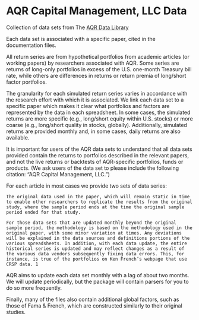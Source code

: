 # AQR Capital Management, LLC Data

Collection of data sets from The [AQR Data Library](https://www.aqr.com/Insights/Datasets)


Each data set is associated with a specific paper, cited in the documentation files.

All return series are from hypothetical portfolios from academic articles (or working papers) by researchers associated with AQR. Some series are returns of long-only portfolios in excess of the U.S. one-month Treasury bill rate, while others are differences in returns or return premia of long/short factor portfolios.

The granularity for each simulated return series varies in accordance with the research effort with which it is associated. We link each data set to a specific paper which makes it clear what portfolios and factors are represented by the data in each spreadsheet. In some cases, the simulated returns are more specific (e.g., long/short equity within U.S. stocks) or more coarse (e.g., long/short quality in stocks, globally). Additionally, simulated returns are provided monthly and, in some cases, daily returns are also available.

It is important for users of the AQR data sets to understand that all data sets provided contain the returns to portfolios described in the relevant papers, and not the live returns or backtests of AQR-specific portfolios, funds or products. (We ask users of the data set to please include the following citation: “AQR Capital Management, LLC.”)

For each article in most cases we provide two sets of data series:

    The original data used in the paper, which will remain static in time to enable other researchers to replicate the results from the original study, where the sample period ends at the time the original sample period ended for that study.

    For those data sets that are updated monthly beyond the original sample period, the methodology is based on the methodology used in the original paper, with some minor variation at times. Any deviations will be explained in the data sources and definitions portions of the various spreadsheets. In addition, with each data update, the entire historical series is updated and may reflect changes as a result of the various data vendors subsequently fixing data errors. This, for instance, is true of the portfolios on Ken French’s webpage that use CRSP data. 1

AQR aims to update each data set monthly with a lag of about two months. We will update periodically, but the package will contain parsers for you to do so more frequently.

Finally, many of the files also contain additional global factors, such as those of Fama & French, which are constructed similarly to their original studies.
